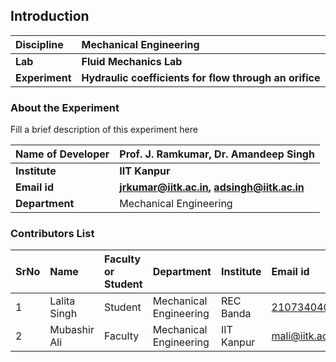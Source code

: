 ## Introduction


<b>Discipline | <b>Mechanical Engineering
:--|:--|
<b> Lab | <b> Fluid Mechanics Lab
<b> Experiment|   <b> Hydraulic coefficients for flow through an orifice

### About the Experiment 

Fill a brief description of this experiment here

<b>Name of Developer | <b> Prof. J. Ramkumar,  Dr. Amandeep Singh
:--|:--|
<b> Institute | <b>  IIT Kanpur
<b> Email id|     <b>  jrkumar@iitk.ac.in, adsingh@iitk.ac.in
<b> Department |  Mechanical Engineering

### Contributors List

SrNo | Name | Faculty or Student | Department| Institute | Email id
:--|:--|:--|:--|:--|:--|
1 | Lalita Singh   | Student | Mechanical Engineering |REC Banda| 2107340400014@recbanda.ac.in
2 | Mubashir Ali | Faculty | Mechanical Engineering | IIT Kanpur | mali@iitk.ac.in